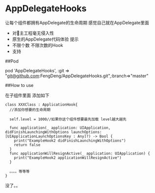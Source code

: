 # AppDelegateHooks
让每个组件都拥有AppDelegate的生命周期  感觉自己就在AppDelegate里面


- 对主工程毫无侵入性
- 原生的AppDelegate代码体验 提示
- 不限个数 不限次数的Hook
- 支持


##Pod

pod 'AppDelegateHooks', :git => "git@github.com:FengDeng/AppDelegateHooks.git",:branch=>"master"

##How to use

在子组件里面 添加如下

    class XXXClass : ApplicationHook{
      //添加你想要的生命周期

      self.level = 1000//如果你这个组件想要最先加载 level越大越先

      func application(_ application: UIApplication, didFinishLaunchingWithOptions launchOptions: [UIApplicationLaunchOptionsKey : Any]?) -> Bool {
        print("ExampleHook2 didFinishLaunchingWithOptions")
        return false
      }
      func applicationWillResignActive(_ application: UIApplication) {
        print("ExampleHook2 applicationWillResignActive")
      }

      。。。。等等等
    }

没了。。




